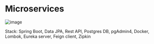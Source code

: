 # Microservices

![image](https://github.com/alenaivanova-ebs/Microservices/assets/63234472/bbb87b66-9e1d-4164-83d5-98ffece57691)

Stack:
Spring Boot,
Data JPA,
Rest API,
Postgres DB,
pgAdmin4,
Docker,
Lombok,
Eureka server,
Feign client,
Zipkin
